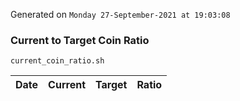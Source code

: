 Generated on `Monday 27-September-2021 at 19:03:08`

### Current to Target Coin Ratio
`current_coin_ratio.sh`

Date|Current|Target|Ratio
---|---|---|---

